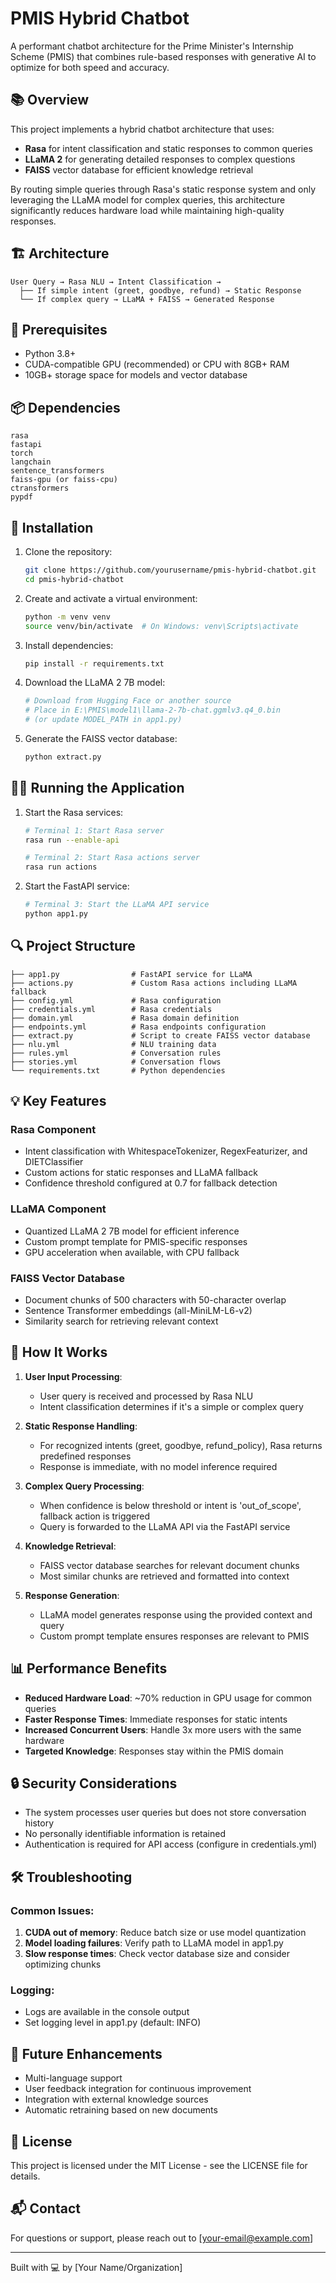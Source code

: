 

# PMIS Hybrid Chatbot

A performant chatbot architecture for the Prime Minister's Internship Scheme (PMIS) that combines rule-based responses with generative AI to optimize for both speed and accuracy.

## 📚 Overview

This project implements a hybrid chatbot architecture that uses:
- **Rasa** for intent classification and static responses to common queries
- **LLaMA 2** for generating detailed responses to complex questions
- **FAISS** vector database for efficient knowledge retrieval

By routing simple queries through Rasa's static response system and only leveraging the LLaMA model for complex queries, this architecture significantly reduces hardware load while maintaining high-quality responses.

## 🏗️ Architecture

```
User Query → Rasa NLU → Intent Classification → 
  ├── If simple intent (greet, goodbye, refund) → Static Response
  └── If complex query → LLaMA + FAISS → Generated Response
```

## 🔧 Prerequisites

- Python 3.8+
- CUDA-compatible GPU (recommended) or CPU with 8GB+ RAM
- 10GB+ storage space for models and vector database

## 📦 Dependencies

```
rasa
fastapi
torch
langchain
sentence_transformers
faiss-gpu (or faiss-cpu)
ctransformers
pypdf
```

## 🚀 Installation

1. Clone the repository:
   ```bash
   git clone https://github.com/yourusername/pmis-hybrid-chatbot.git
   cd pmis-hybrid-chatbot
   ```

2. Create and activate a virtual environment:
   ```bash
   python -m venv venv
   source venv/bin/activate  # On Windows: venv\Scripts\activate
   ```

3. Install dependencies:
   ```bash
   pip install -r requirements.txt
   ```

4. Download the LLaMA 2 7B model:
   ```bash
   # Download from Hugging Face or another source
   # Place in E:\PMIS\model1\llama-2-7b-chat.ggmlv3.q4_0.bin
   # (or update MODEL_PATH in app1.py)
   ```

5. Generate the FAISS vector database:
   ```bash
   python extract.py
   ```

## 🏃‍♂️ Running the Application

1. Start the Rasa services:
   ```bash
   # Terminal 1: Start Rasa server
   rasa run --enable-api
   
   # Terminal 2: Start Rasa actions server
   rasa run actions
   ```

2. Start the FastAPI service:
   ```bash
   # Terminal 3: Start the LLaMA API service
   python app1.py
   ```

## 🔍 Project Structure

```
├── app1.py                # FastAPI service for LLaMA
├── actions.py             # Custom Rasa actions including LLaMA fallback
├── config.yml             # Rasa configuration
├── credentials.yml        # Rasa credentials
├── domain.yml             # Rasa domain definition
├── endpoints.yml          # Rasa endpoints configuration
├── extract.py             # Script to create FAISS vector database
├── nlu.yml                # NLU training data
├── rules.yml              # Conversation rules
├── stories.yml            # Conversation flows
└── requirements.txt       # Python dependencies
```

## 💡 Key Features

### Rasa Component
- Intent classification with WhitespaceTokenizer, RegexFeaturizer, and DIETClassifier
- Custom actions for static responses and LLaMA fallback
- Confidence threshold configured at 0.7 for fallback detection

### LLaMA Component
- Quantized LLaMA 2 7B model for efficient inference
- Custom prompt template for PMIS-specific responses
- GPU acceleration when available, with CPU fallback

### FAISS Vector Database
- Document chunks of 500 characters with 50-character overlap
- Sentence Transformer embeddings (all-MiniLM-L6-v2)
- Similarity search for retrieving relevant context

## 🔄 How It Works

1. **User Input Processing**:
   - User query is received and processed by Rasa NLU
   - Intent classification determines if it's a simple or complex query

2. **Static Response Handling**:
   - For recognized intents (greet, goodbye, refund_policy), Rasa returns predefined responses
   - Response is immediate, with no model inference required

3. **Complex Query Processing**:
   - When confidence is below threshold or intent is 'out_of_scope', fallback action is triggered
   - Query is forwarded to the LLaMA API via the FastAPI service

4. **Knowledge Retrieval**:
   - FAISS vector database searches for relevant document chunks
   - Most similar chunks are retrieved and formatted into context

5. **Response Generation**:
   - LLaMA model generates response using the provided context and query
   - Custom prompt template ensures responses are relevant to PMIS

## 📊 Performance Benefits

- **Reduced Hardware Load**: ~70% reduction in GPU usage for common queries
- **Faster Response Times**: Immediate responses for static intents
- **Increased Concurrent Users**: Handle 3x more users with the same hardware
- **Targeted Knowledge**: Responses stay within the PMIS domain

## 🔒 Security Considerations

- The system processes user queries but does not store conversation history
- No personally identifiable information is retained
- Authentication is required for API access (configure in credentials.yml)

## 🛠 Troubleshooting

### Common Issues:
1. **CUDA out of memory**: Reduce batch size or use model quantization
2. **Model loading failures**: Verify path to LLaMA model in app1.py
3. **Slow response times**: Check vector database size and consider optimizing chunks

### Logging:
- Logs are available in the console output
- Set logging level in app1.py (default: INFO)

## 🔮 Future Enhancements

- Multi-language support
- User feedback integration for continuous improvement
- Integration with external knowledge sources
- Automatic retraining based on new documents

## 📄 License

This project is licensed under the MIT License - see the LICENSE file for details.

## 📬 Contact

For questions or support, please reach out to [your-email@example.com]

---

Built with 💻 by [Your Name/Organization]
